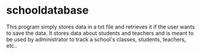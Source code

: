 # schooldatabase
This program simply stores data in a txt file and retrieves it if the user wants to save the data. It stores data about students and teachers and is meant to be used by administrator to track a school's classes, students, teachers, etc..
